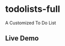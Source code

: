 # todolists-full
A Customized To Do List


<h2><link url='https://floating-island-27672.herokuapp.com/'>Live Demo</link></h2>
